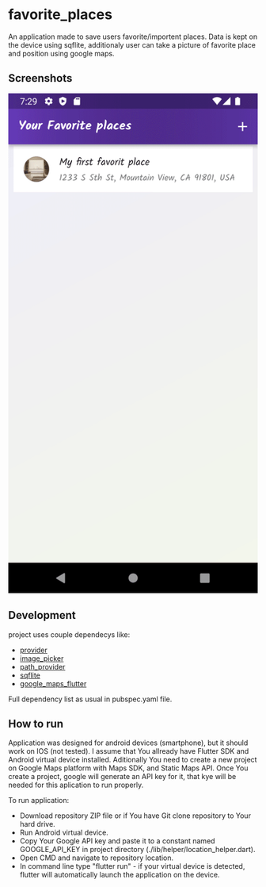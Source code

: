 # favorite_places

An application made to save users favorite/importent places. Data is kept on the device using sqflite, additionaly user can take a picture of favorite place 
and position using google maps.

## Screenshots

![Screenshots](./screens/fp-screens.gif)

## Development

project uses couple dependecys like:
- [provider](https://pub.dev/packages/provider)
- [image_picker](https://pub.dev/packages/image_picker)
- [path_provider](https://pub.dev/packages/path_provider)
- [sqflite](https://pub.dev/packages/sqflite)
- [google_maps_flutter](https://pub.dev/packages/google_maps_flutter)

Full dependency list as usual in pubspec.yaml file.

## How to run

Application was designed for android devices (smartphone), but it should work on IOS (not tested).
I assume that You allready have Flutter SDK and Android virtual device installed. Aditionally You need to create a new project on Google Maps platform with Maps SDK, and Static Maps API. Once You create a project, google will generate an API key for it, that kye will be needed for this aplication to run properly. 

To run application:

- Download repository ZIP file or if You have Git clone repository to Your hard drive.
- Run Android virtual device.
- Copy Your Google API key and paste it to a constant named GOOGLE_API_KEY in project directory (./lib/helper/location_helper.dart).
- Open CMD and navigate to repository location.
- In command line type "flutter run" - if your virtual device is detected, flutter will automatically launch the application on the device.
